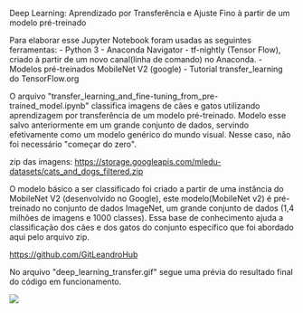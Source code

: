 Deep Learning: Aprendizado por Transferência e Ajuste Fino à partir de um modelo pré-treinado

Para elaborar esse Jupyter Notebook foram usadas as seguintes ferramentas:
    - Python 3
    - Anaconda Navigator
    - tf-nightly (Tensor Flow), criado à partir de um novo canal(linha de comando) no Anaconda.
    - Modelos pré-treinados MobileNet V2 (google)
    - Tutorial transfer_learning do TensorFlow.org

O arquivo "transfer_learning_and_fine-tuning_from_pre-trained_model.ipynb" classifica imagens de cães e gatos utilizando aprendizagem por transferência de um modelo pré-treinado. Modelo esse salvo anteriormente em um grande conjunto de dados, servindo efetivamente como um modelo genérico do mundo visual. Nesse caso, não foi necessário "começar do zero".

zip das imagens: https://storage.googleapis.com/mledu-datasets/cats_and_dogs_filtered.zip

O modelo básico a ser classificado foi criado a partir de uma instância do MobileNet V2 (desenvolvido no Google), este modelo(MobileNet v2) é pré-treinado no conjunto de dados ImageNet, um grande conjunto de dados (1,4 milhões de imagens e 1000 classes). Essa base de conhecimento ajuda a classificação dos cães e dos gatos do conjunto específico que foi abordado aqui pelo arquivo zip.

https://github.com/GitLeandroHub

No arquivo "deep_learning_transfer.gif" segue uma prévia do resultado final do código em funcionamento.

![](transfer_learning_model.gif)
